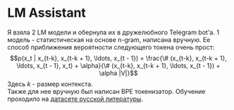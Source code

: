 # LM Assistant
Я взяла 2 LM модели и обернула их в дружелюбного Telegram bot'а. 1 модель - статистическая на основе n-gram, написана вручную. Ее способ приближения вероятности следующего токена очень прост:
$$p(x_t | x_{t-k}, x_{t-k + 1}, \ldots, x_{t - 1}) = \frac{\# (x_{t-k}, x_{t-k + 1}, \ldots, x_{t - 1}, x_t) + \alpha}{\# (x_{t-k}, x_{t-k + 1}, \ldots, x_{t - 1}) +  \alpha |V|}$$ Здесь $k$ - размер контекста.\
Также для нее вручную был написан BPE токенизатор. Обучение проходило на [датасете русской литературы](https://www.kaggle.com/datasets/d0rj3228/russian-literature/data).
